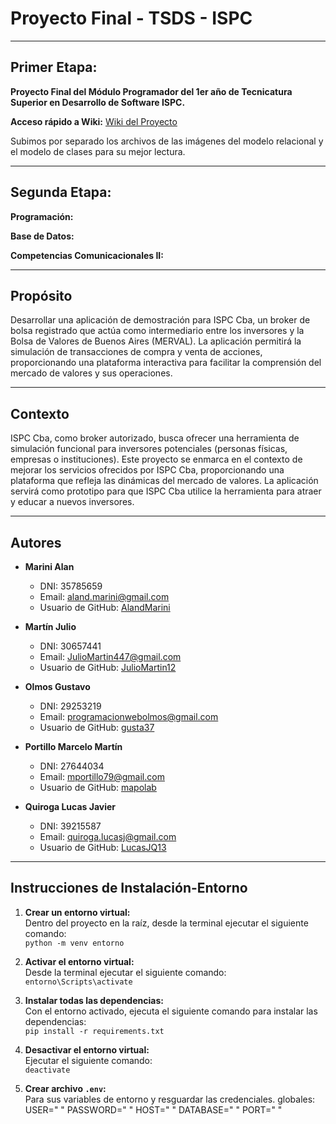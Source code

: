 # Proyecto Final - TSDS - ISPC

---

## Primer Etapa:

**Proyecto Final del Módulo Programador del 1er año de Tecnicatura Superior en Desarrollo de Software ISPC.**

**Acceso rápido a Wiki:** [Wiki del Proyecto](https://github.com/MassiveCashGuys/proyecto-final-tsds-ispc/wiki)

Subimos por separado los archivos de las imágenes del modelo relacional y el modelo de clases para su mejor lectura.

---

## Segunda Etapa:

**Programación:**

**Base de Datos:**

**Competencias Comunicacionales II:**

---

## Propósito

Desarrollar una aplicación de demostración para ISPC Cba, un broker de bolsa registrado que actúa como intermediario entre los inversores y la Bolsa de Valores de Buenos Aires (MERVAL). La aplicación permitirá la simulación de transacciones de compra y venta de acciones, proporcionando una plataforma interactiva para facilitar la comprensión del mercado de valores y sus operaciones.

---

## Contexto

ISPC Cba, como broker autorizado, busca ofrecer una herramienta de simulación funcional para inversores potenciales (personas físicas, empresas o instituciones). Este proyecto se enmarca en el contexto de mejorar los servicios ofrecidos por ISPC Cba, proporcionando una plataforma que refleja las dinámicas del mercado de valores. La aplicación servirá como prototipo para que ISPC Cba utilice la herramienta para atraer y educar a nuevos inversores.

---

## Autores

- **Marini Alan**  
  - DNI: 35785659  
  - Email: [aland.marini@gmail.com](mailto:aland.marini@gmail.com)  
  - Usuario de GitHub: [AlandMarini](https://github.com/AlandMarini)

- **Martín Julio**  
  - DNI: 30657441  
  - Email: [JulioMartin447@gmail.com](mailto:JulioMartin447@gmail.com)  
  - Usuario de GitHub: [JulioMartin12](https://github.com/JulioMartin12)

- **Olmos Gustavo**  
  - DNI: 29253219  
  - Email: [programacionwebolmos@gmail.com](mailto:programacionwebolmos@gmail.com)  
  - Usuario de GitHub: [gusta37](https://github.com/gusta37)

- **Portillo Marcelo Martín**  
  - DNI: 27644034  
  - Email: [mportillo79@gmail.com](mailto:mportillo79@gmail.com)  
  - Usuario de GitHub: [mapolab](https://github.com/mapolab)

- **Quiroga Lucas Javier**  
  - DNI: 39215587  
  - Email: [quiroga.lucasj@gmail.com](mailto:quiroga.lucasj@gmail.com)  
  - Usuario de GitHub: [LucasJQ13](https://github.com/LucasJQ13)

---

## Instrucciones de Instalación-Entorno

1. **Crear un entorno virtual:**  
   Dentro del proyecto en la raíz, desde la terminal ejecutar el siguiente comando:  
   `python -m venv entorno`

2. **Activar el entorno virtual:**  
   Desde la terminal ejecutar el siguiente comando:  
   `entorno\Scripts\activate`

3. **Instalar todas las dependencias:**  
   Con el entorno activado, ejecuta el siguiente comando para instalar las dependencias:  
   `pip install -r requirements.txt`

4. **Desactivar el entorno virtual:**  
   Ejecutar el siguiente comando:  
   `deactivate`

5. **Crear archivo `.env`:**  
   Para sus variables de entorno y resguardar las credenciales. 
   globales:  
   USER=" "
   PASSWORD=" "
   HOST=" " 
   DATABASE=" " 
   PORT=" "
